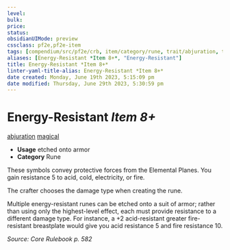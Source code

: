```yaml
---
level:
bulk:
price:
status:
obsidianUIMode: preview
cssclass: pf2e,pf2e-item
tags: [compendium/src/pf2e/crb, item/category/rune, trait/abjuration, trait/magical]
aliases: [Energy-Resistant *Item 8+*, "Energy-Resistant"]
title: Energy-Resistant *Item 8+*
linter-yaml-title-alias: Energy-Resistant *Item 8+*
date created: Monday, June 19th 2023, 5:15:09 pm
date modified: Thursday, June 29th 2023, 5:30:59 pm
---
```


# Energy-Resistant *Item 8+*

[abjuration](rules/traits/abjuration.md) [magical](rules/traits/magical.md)  

- **Usage** etched onto armor
- **Category** Rune

These symbols convey protective forces from the Elemental Planes. You gain resistance 5 to acid, cold, electricity, or fire.

The crafter chooses the damage type when creating the rune.

Multiple energy-resistant runes can be etched onto a suit of armor; rather than using only the highest-level effect, each must provide resistance to a different damage type. For instance, a +2 acid-resistant greater fire-resistant breastplate would give you acid resistance 5 and fire resistance 10.

*Source: Core Rulebook p. 582*
